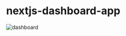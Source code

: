 # nextjs-dashboard-app
![dashboard](https://github.com/user-attachments/assets/0c428dd0-6179-4ebc-9fca-28f8c92c11e7)

